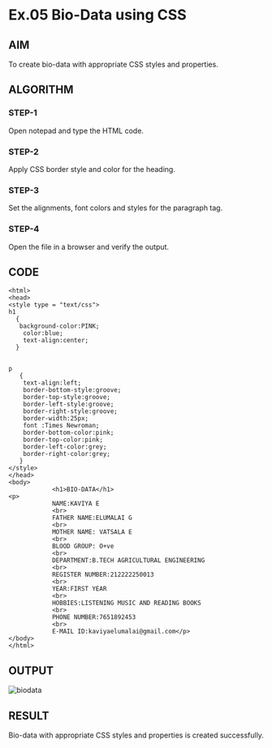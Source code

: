 # Ex.05 Bio-Data using CSS
## AIM
  To create bio-data with appropriate CSS styles and properties.

## ALGORITHM
### STEP-1
  Open notepad and type the HTML code.

### STEP-2
  Apply CSS border style and color for the heading.

### STEP-3
  Set the alignments, font colors and styles for the paragraph tag.

### STEP-4
  Open the file in a browser and verify the output.
  
## CODE
~~~
<html>
<head>
<style type = "text/css">
h1
  {
   background-color:PINK;
    color:blue;
    text-align:center;
  }


p
   {
    text-align:left;
    border-bottom-style:groove;
    border-top-style:groove; 
    border-left-style:groove; 
    border-right-style:groove;
    border-width:25px;
    font :Times Newroman;
    border-bottom-color:pink;
    border-top-color:pink;
    border-left-color:grey; 
    border-right-color:grey;
   }
</style>
</head>
<body>
            <h1>BIO-DATA</h1>
<p>    
            NAME:KAVIYA E
            <br>
            FATHER NAME:ELUMALAI G
            <br>
            MOTHER NAME: VATSALA E
            <br>
            BLOOD GROUP: O+ve
            <br>
            DEPARTMENT:B.TECH AGRICULTURAL ENGINEERING
            <br>
            REGISTER NUMBER:212222250013
            <br>
            YEAR:FIRST YEAR
            <br>
            HOBBIES:LISTENING MUSIC AND READING BOOKS
            <br>
            PHONE NUMBER:7651892453
            <br>
            E-MAIL ID:kaviyaelumalai@gmail.com</p>
</body>
</html>
~~~

## OUTPUT
![biodata](https://github.com/kaviyaelumalai/Ex05_Web-Design/assets/127817032/427cf161-630c-4a32-9327-a18da3c13fa6)


## RESULT
  Bio-data with appropriate CSS styles and properties is created successfully.
